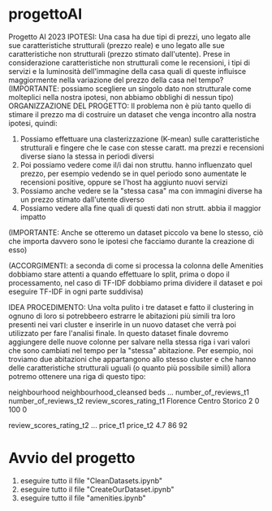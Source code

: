 # progettoAI
Progetto AI 2023 
IPOTESI: Una casa ha due tipi di prezzi, uno legato alle sue caratteristiche strutturali (prezzo reale) e uno legato alle sue caratteristiche non strutturali (prezzo stimato dall'utente).
Prese in considerazione caratteristiche non strutturali come le recensioni, i tipi di servizi e la luminosità dell'immagine della casa quali di queste influisce maggiormente nella variazione del prezzo della casa nel tempo?
(IMPORTANTE: possiamo scegliere un singolo dato non strutturale come molteplici nella nostra ipotesi, non abbiamo obblighi di nessun tipo)
ORGANIZZAZIONE DEL PROGETTO: Il problema non è più tanto quello di stimare il prezzo ma di costruire un dataset che venga incontro alla nostra ipotesi, quindi:
  1. Possiamo effettuare una clasterizzazione (K-mean) sulle caratteristiche strutturali e fingere che le case con stesse caratt. ma prezzi e recensioni diverse siano la stessa in periodi diversi
  2. Poi possiamo vedere come il/i dai non struttu. hanno influenzato quel prezzo, per esempio vedendo se in quel periodo sono aumentate le recensioni positive, oppure se l'host ha aggiunto nuovi servizi
  3. Possiamo anche vedere se la "stessa casa" ma con immagini diverse ha un prezzo stimato dall'utente diverso
  4. Possiamo vedere alla fine quali di questi dati non strutt. abbia il maggior impatto

(IMPORTANTE: Anche se otteremo un dataset piccolo va bene lo stesso, ciò che importa davvero sono le ipotesi che facciamo durante la creazione di esso)

(ACCORGIMENTI: a seconda di come si processa la colonna delle Amenities dobbiamo stare attenti a quando effettuare lo split, prima o dopo il processamento, nel caso di TF-IDF dobbiamo prima dividere il dataset e poi eseguire TF-IDF in ogni parte suddivisa)

IDEA PROCEDIMENTO: Una volta pulito i tre dataset e fatto il clustering in ognuno di loro si potrebbeero estrarre le abitazioni più simili tra loro presenti nei vari cluster e inserirle in un nuovo dataset che verrà poi utilizzato per fare l'analisi finale.
In questo dataset finale dovremo aggiungere delle nuove colonne per salvare nella stessa riga i vari valori che sono cambiati nel tempo per la "stessa" abitazione. Per esempio, noi troviamo due abitazioni che appartangono allo stesso cluster e che hanno delle caratteristiche strutturali uguali (o quanto più possibile simili) allora potremo ottenere una riga di questo tipo:

neighbourhood  neighbourhood_cleansed  beds  ...  number_of_reviews_t1 number_of_reviews_t2 review_scores_rating_t1 
Florence       Centro Storico          2          0                    100                  0

review_scores_rating_t2 ...  price_t1  price_t2
4.7                          86        92
# Avvio del progetto
1. eseguire tutto il file "CleanDatasets.ipynb"
2. eseguire tutto il file "CreateOurDataset.ipynb"
3. eseguire tutto il file "amenities.ipynb"
